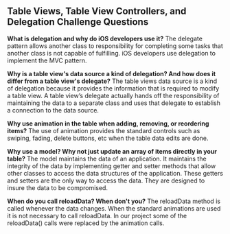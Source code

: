 ## Table Views, Table View Controllers, and Delegation Challenge Questions

**What is delegation and why do iOS developers use it?**
The delegate pattern allows another class to responsibility for completing some tasks that another class is not capable of fulfilling.  iOS developers use delegation to implement the MVC pattern.

**Why is a table view's data source a kind of delegation? And how does it differ from a table view's delegate?**
The table views data source is a kind of delegation because it provides the information that is required to modify a table view.  A table view’s delegate actually hands off the responsibility of maintaining the data to a separate class and uses that delegate to establish a connection to the data source.

**Why use animation in the table when adding, removing, or reordering items?**
The use of animation provides the standard controls such as swiping, fading, delete buttons, etc when the table data edits are done.

**Why use a model? Why not just update an array of items directly in your table?**
The model maintains the data of an application.  It maintains the integrity of the data by implementing getter and setter methods that allow other classes to access the data structures of the application.  These getters and setters are the only way to access the data.  They are designed to insure the data to be compromised.

**When do you call reloadData? When don't you?**
The reloadData method is called whenever the data changes.  When the standard animations are used it is not necessary
to call reloadData.  In our project some of the reloadData() calls were replaced by the animation calls.
